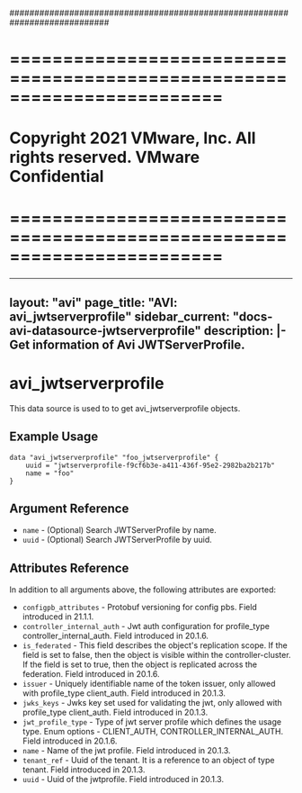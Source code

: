 ############################################################################
# ========================================================================
# Copyright 2021 VMware, Inc.  All rights reserved. VMware Confidential
# ========================================================================
###

<!--
    Copyright 2021 VMware, Inc.
    SPDX-License-Identifier: Mozilla Public License 2.0
-->
---
layout: "avi"
page_title: "AVI: avi_jwtserverprofile"
sidebar_current: "docs-avi-datasource-jwtserverprofile"
description: |-
  Get information of Avi JWTServerProfile.
---

# avi_jwtserverprofile

This data source is used to to get avi_jwtserverprofile objects.

## Example Usage

```hcl
data "avi_jwtserverprofile" "foo_jwtserverprofile" {
    uuid = "jwtserverprofile-f9cf6b3e-a411-436f-95e2-2982ba2b217b"
    name = "foo"
}
```

## Argument Reference

* `name` - (Optional) Search JWTServerProfile by name.
* `uuid` - (Optional) Search JWTServerProfile by uuid.

## Attributes Reference

In addition to all arguments above, the following attributes are exported:

* `configpb_attributes` - Protobuf versioning for config pbs. Field introduced in 21.1.1.
* `controller_internal_auth` - Jwt auth configuration for profile_type controller_internal_auth. Field introduced in 20.1.6.
* `is_federated` - This field describes the object's replication scope. If the field is set to false, then the object is visible within the controller-cluster. If the field is set to true, then the object is replicated across the federation. Field introduced in 20.1.6.
* `issuer` - Uniquely identifiable name of the token issuer, only allowed with profile_type client_auth. Field introduced in 20.1.3.
* `jwks_keys` - Jwks key set used for validating the jwt, only allowed with profile_type client_auth. Field introduced in 20.1.3.
* `jwt_profile_type` - Type of jwt server profile which defines the usage type. Enum options - CLIENT_AUTH, CONTROLLER_INTERNAL_AUTH. Field introduced in 20.1.6.
* `name` - Name of the jwt profile. Field introduced in 20.1.3.
* `tenant_ref` - Uuid of the tenant. It is a reference to an object of type tenant. Field introduced in 20.1.3.
* `uuid` - Uuid of the jwtprofile. Field introduced in 20.1.3.

